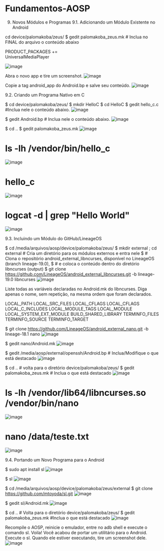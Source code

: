 # Fundamentos-AOSP

9. Novos Módulos e Programas
9.1. Adicionando um Módulo Existente no Android

cd device/palomakoba/zeus/
$ gedit palomakoba_zeus.mk # Inclua no FINAL do arquivo o conteúdo abaixo

  PRODUCT_PACKAGES += \
	UniversalMediaPlayer
  
![image](https://user-images.githubusercontent.com/75500077/228693947-2e695eaf-3bef-4897-9dba-c0d368561fbd.png)

Abra o novo app e tire um screenshot.
![image](https://user-images.githubusercontent.com/75500077/228695020-0e0cb770-7bfe-4e6f-943b-8e7b58151257.png)

Copie a tag android_app do Android.bp e salve seu conteúdo.
![image](https://user-images.githubusercontent.com/75500077/228695279-c5d53204-430d-4775-9293-f2d12859984f.png)

9.2. Criando um Programa Nativo em C

$ cd device/palomakoba/zeus/
$ mkdir HelloC
$ cd HelloC
$ gedit hello_c.c #Inclua nele o conteúdo abaixo.
![image](https://user-images.githubusercontent.com/75500077/228696133-ac04cd14-06f9-422b-b49b-533b2a43b032.png)

$ gedit Android.bp # Inclua nele o conteúdo abaixo.
![image](https://user-images.githubusercontent.com/75500077/228696253-dcc922bd-e087-48f1-b9af-ac9dc03df5ac.png)

$ cd ..
$ gedit palomakoba_zeus.mk
![image](https://user-images.githubusercontent.com/75500077/228696413-1bf7a1c3-1056-45d8-8405-6341f52fef3f.png)

# ls -lh /vendor/bin/hello_c
![image](https://user-images.githubusercontent.com/75500077/228698066-2fdc1704-1ab3-4d8c-99fd-bfef631da342.png)

# hello_c
![image](https://user-images.githubusercontent.com/75500077/228698130-c25627e3-a30a-4300-9bef-2f83c818f57c.png)

# logcat -d | grep "Hello World"
![image](https://user-images.githubusercontent.com/75500077/228698250-82e7b85e-9abb-47aa-9b96-e9de929ad989.png)


9.3. Incluindo um Módulo do GitHub/LineageOS

$ cd /media/arquivos/aosp/device/palomakoba/zeus/
$ mkdir external ; cd external # Cria um diretório para os módulos externos e entra nele
$ # Clona o repositório android_external_libncurses, disponível no LineageOS (branch lineage-19.0),
$ # e coloca o conteúdo dentro do diretório libncurses (output)
$ git clone https://github.com/LineageOS/android_external_libncurses.git -b lineage-19.0 libncurses
![image](https://user-images.githubusercontent.com/75500077/228698433-ea5ec9ef-e62e-497b-8ac6-0bf0df5ad931.png)

Liste todas as variáveis declaradas no Android.mk do libncurses. Diga apenas o nome, sem repetição, na mesma ordem que foram declarados.

LOCAL_PATH
LOCAL_SRC_FILES
LOCAL_CFLAGS
LOCAL_CFLAGS
LOCAL_C_INCLUDES
LOCAL_MODULE_TAGS
LOCAL_MODULE
LOCAL_SYSTEM_EXT_MODULE
BUILD_SHARED_LIBRARY
TERMINFO_FILES
TERMINFO_SOURCE
TERMINFO_TARGET


$ git clone https://github.com/LineageOS/android_external_nano.git -b lineage-18.1 nano
![image](https://user-images.githubusercontent.com/75500077/228699366-12c8114c-b7e0-4a23-a677-2cdb56c4fb7f.png)

$ gedit nano/Android.mk
![image](https://user-images.githubusercontent.com/75500077/228699558-8947d464-628b-4a92-88c2-a675773b7c2e.png)

$ gedit /media/aosp/external/openssh/Android.bp # Inclua/Modifique o que está destacado
![image](https://user-images.githubusercontent.com/75500077/228699987-d70e5103-a63a-41fe-bf1b-d89b5e000384.png)

$ cd .. # volta para o diretório device/palomakoba/zeus/
$ gedit palomakoba_zeus.mk # Inclua o que está destacado
![image](https://user-images.githubusercontent.com/75500077/228700130-ccdd08f0-b37a-4c9e-b233-c072c8f4c134.png)

# ls -lh /vendor/lib64/libncurses.so /vendor/bin/nano
![image](https://user-images.githubusercontent.com/75500077/228984110-e0f424de-3de4-44d1-bd97-b97671312c38.png)

# nano /data/teste.txt
![image](https://user-images.githubusercontent.com/75500077/228984257-b9ca4f7e-4c58-479e-9d9c-2f8a61de4367.png)


9.4. Portando um Novo Programa para o Android

$ sudo apt install sl
![image](https://user-images.githubusercontent.com/75500077/228984765-cef67b77-e3b4-4017-930f-1a36666b6116.png)

$ sl
![image](https://user-images.githubusercontent.com/75500077/228984842-b8511fe1-1c2e-40c1-819f-7070619a10fc.png)

$ cd /media/arquivos/aosp/device/palomakoba/zeus/external
$ git clone https://github.com/mtoyoda/sl.git
![image](https://user-images.githubusercontent.com/75500077/228985393-55b665e9-e03e-406f-a829-552701b316b5.png)

$ gedit sl/Android.mk 
![image](https://user-images.githubusercontent.com/75500077/228985794-0cd4d204-a333-468f-999b-3f01e7f007e9.png)

$ cd .. # Volta para o diretório device/palomakoba/zeus/
$ gedit palomakoba_zeus.mk #Inclua o que está destacado
![image](https://user-images.githubusercontent.com/75500077/228986032-1d28bcf3-6a8f-4c61-b1f5-e929e0a8ae67.png)


Recompile o AOSP, reinicie o emulador, entre no adb shell e execute o comando sl. Voila! Você acabou de portar um utilitário para o Android. Execute o sl. Quando ele estiver executando, tire um screenshot dele.
![image](https://user-images.githubusercontent.com/75500077/228987781-a62bfa8c-9f7b-4851-98a6-020607dcd7a4.png)





